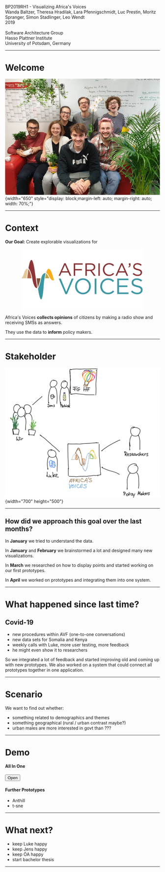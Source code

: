 <!-- markdown-config presentation=true -->
<link rel="stylesheet" type="text/css" href="./style.css"  />

<script>
import Presentation from "src/components/widgets/lively-presentation.js"
Presentation.config(this, {
    pageNumbers: true,
    logo: "https://lively-kernel.org/lively4/lively4-seminars/PX2018/media/hpi_logo.png"
})
</script>


<div class="title">
  BP2019RH1 - Visualizing Africa's Voices
</div>

<div class="authors">
  Wanda Baltzer, Theresa Hradilak, Lara Pfennigschmidt, Luc Prestin, Moritz Spranger, Simon Stadlinger, Leo Wendt
</div>

<div class="credentials">
  2019<br>
  <br>
  Software Architecture Group <br>Hasso Plattner Institute<br> University of Potsdam, Germany
</div>

---

# Welcome
![](pictures/team.jpeg){width="650" style="display: block;margin-left: auto; margin-right: auto; width: 70%;"}

---

# Context

**Our Goal:** Create explorable visualizations for

<div align="center"><img src="pictures/africas-voices-logo-pad.svg" alt="drawing" width="400"/></div>

Africa's Voices **collects opinions** of citizens by making a radio show and receiving SMSs as answers.

They use the data to **inform** policy makers.

---

# Stakeholder 

![](pictures/stakeholders.png){width="700" height="500"}

---

## How did we approach this goal over the last months?

In **January** we tried to understand the data.

In **January** and **February** we brainstormed a lot and designed many new visualizations.

In **March** we researched on how to display points and started working on our first prototypes.

In **April** we worked on prototypes and integrating them into one system.

---

# What happened since last time?

## Covid-19
- new procedures within AVF (one-to-one conversations)
- new data sets for Somalia and Kenya
- weekly calls with Luke, more user testing, more feedback
- he might even show it to researchers

So we integrated a lot of feedback and started improving old and coming up with new prototypes.
We also worked on a system that could connect all prototypes together in one application.

---

# Scenario

We want to find out whether:
- something related to demographics and themes
- something geographical (rural / urban contrast maybe?)
- urban males are more interested in govt than ???

---
# Demo

#### All In One 
<link rel="stylesheet" href="https://stackpath.bootstrapcdn.com/bootstrap/4.3.1/css/bootstrap.min.css" integrity="sha384-ggOyR0iXCbMQv3Xipma34MD+dH/1fQ784/j6cY/iJTQUOhcWr7x9JvoRxT2MZw1T" crossorigin="anonymous">

<button class="btn" id="openApplication">Open</button>

<script>
  let buttonElement = lively.query(this, '#openApplication')
  buttonElement.addEventListener('click', () => {
    lively.openComponentInWindow('bp2019-individual-visualization', lively.pt(10, 10), lively.pt(1200, 1000))
  })
</script>

#### Further Prototypes
- Anthill
- t-sne

---

# What next?

- keep Luke happy
- keep Jens happy
- keep ÖA happy
- start bachelor thesis

---


